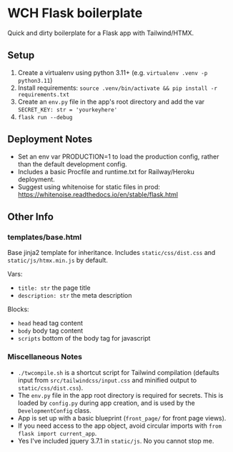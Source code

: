# WCH Flask boilerplate

Quick and dirty boilerplate for a Flask app with Tailwind/HTMX.

## Setup
1. Create a virtualenv using python 3.11+ (e.g. `virtualenv .venv -p python3.11`)
2. Install requirements: `source .venv/bin/activate && pip install -r requirements.txt`
3. Create an `env.py` file in the app's root directory and add the var `SECRET_KEY: str = 'yourkeyhere'`
4. `flask run --debug`

## Deployment Notes
- Set an env var PRODUCTION=1 to load the production config, rather than the default development config.
- Includes a basic Procfile and runtime.txt for Railway/Heroku deployment.
- Suggest using whitenoise for static files in prod: https://whitenoise.readthedocs.io/en/stable/flask.html

## Other Info
### templates/base.html
Base jinja2 template for inheritance. Includes `static/css/dist.css` and `static/js/htmx.min.js` by default.

Vars:
- `title: str` the page title
- `description: str` the meta description

Blocks:
- `head` head tag content
- `body` body tag content
- `scripts` bottom of the body tag for javascript

### Miscellaneous Notes
- `./twcompile.sh` is a shortcut script for Tailwind compilation (defaults input from `src/tailwindcss/input.css` and minified output to `static/css/dist.css`).
- The `env.py` file in the app root directory is required for secrets. This is loaded by `config.py` during app creation, and is used by the `DevelopmentConfig` class.
- App is set up with a basic blueprint (`front_page/` for front page views).
- If you need access to the app object, avoid circular imports with `from flask import current_app`.
- Yes I've included jquery 3.7.1 in `static/js`. No you cannot stop me.